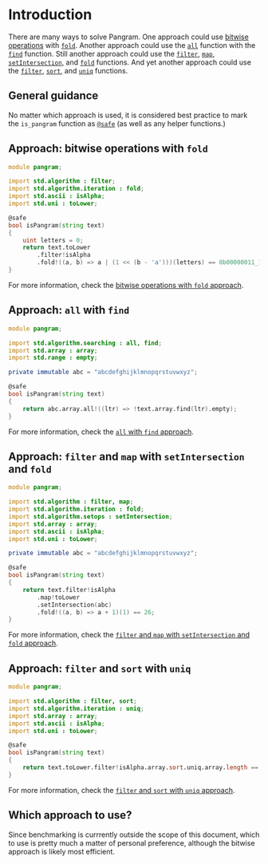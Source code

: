 # Introduction

There are many ways to solve Pangram.
One approach could use [bitwise operations][bitwise] with [`fold`][fold].
Another approach could use the [`all`][all] function with the [`find`][find] function.
Still another approach could use the [`filter`][filter], [`map`][map], [`setIntersection`][setintersection], and [`fold`][fold] functions.
And yet another approach could use the [`filter`][filter], [`sort`][sort], and [`uniq`][uniq] functions.

## General guidance

No matter which approach is used, it is considered best practice to mark the `is_pangram` function as [`@safe`][safe] (as well as any helper functions.)

## Approach: bitwise operations with `fold`

```d
module pangram;

import std.algorithm : filter;
import std.algorithm.iteration : fold;
import std.ascii : isAlpha;
import std.uni : toLower;

@safe
bool isPangram(string text)
{
    uint letters = 0;
    return text.toLower
        .filter!isAlpha
        .fold!((a, b) => a | (1 << (b - 'a')))(letters) == 0b00000011_1111_1111_1111_1111_1111_1111;
}
```

For more information, check the [bitwise operations with `fold` approach][approach-bitwise-fold].

## Approach: `all` with `find`

```d
module pangram;

import std.algorithm.searching : all, find;
import std.array : array;
import std.range : empty;

private immutable abc = "abcdefghijklmnopqrstuvwxyz";

@safe
bool isPangram(string text)
{
    return abc.array.all!((ltr) => !text.array.find(ltr).empty);
}
```

For more information, check the [`all` with `find` approach][approach-all-find].

## Approach: `filter` and `map` with `setIntersection` and `fold`

```d
module pangram;

import std.algorithm : filter, map;
import std.algorithm.iteration : fold;
import std.algorithm.setops : setIntersection;
import std.array : array;
import std.ascii : isAlpha;
import std.uni : toLower;

private immutable abc = "abcdefghijklmnopqrstuvwxyz";

@safe
bool isPangram(string text)
{
    return text.filter!isAlpha
        .map!toLower
        .setIntersection(abc)
        .fold!((a, b) => a + 1)(1) == 26;
}
```

For more information, check the [`filter` and `map` with `setIntersection` and `fold` approach][approach-filter-map-setintersection-fold].

## Approach: `filter` and `sort` with `uniq`

```d
module pangram;

import std.algorithm : filter, sort;
import std.algorithm.iteration : uniq;
import std.array : array;
import std.ascii : isAlpha;
import std.uni : toLower;

@safe
bool isPangram(string text)
{
    return text.toLower.filter!isAlpha.array.sort.uniq.array.length == 26;
}
```

For more information, check the [`filter` and `sort` with `uniq` approach][approach-filter-map-setintersection-fold].

## Which approach to use?

Since benchmarking is currrently outside the scope of this document, which to use is pretty much a matter of personal preference,
although the bitwise approach is likely most efficient.

[bitwise]: https://tour.dlang.org/tour/en/gems/bit-manipulation
[all]: https://dlang.org/phobos/std_algorithm_searching.html#all
[find]: https://dlang.org/phobos/std_algorithm_searching.html#find
[filter]: https://dlang.org/phobos/std_algorithm_iteration.html#.filter
[map]: https://dlang.org/phobos/std_algorithm_iteration.html#map
[setintersection]: https://dlang.org/phobos/std_algorithm_setops.html#setIntersection
[fold]: https://dlang.org/phobos/std_algorithm_iteration.html#fold
[sort]: https://dlang.org/phobos/std_algorithm_sorting.html#sort
[uniq]: https://dlang.org/phobos/std_algorithm_iteration.html#uniq
[safe]: https://dlang.org/spec/function.html#function-safety
[approach-bitwise-fold]: https://exercism.org/tracks/d/exercises/pangram/approaches/bitwise-fold
[approach-all-find]: https://exercism.org/tracks/d/exercises/pangram/approaches/all-find
[approach-filter-map-setintersection-fold]: https://exercism.org/tracks/d/exercises/pangram/approaches/filter-map-setintersection-fold
[approach-filter-sort-uniq]: https://exercism.org/tracks/d/exercises/pangram/approaches/filter-sort-uniq
